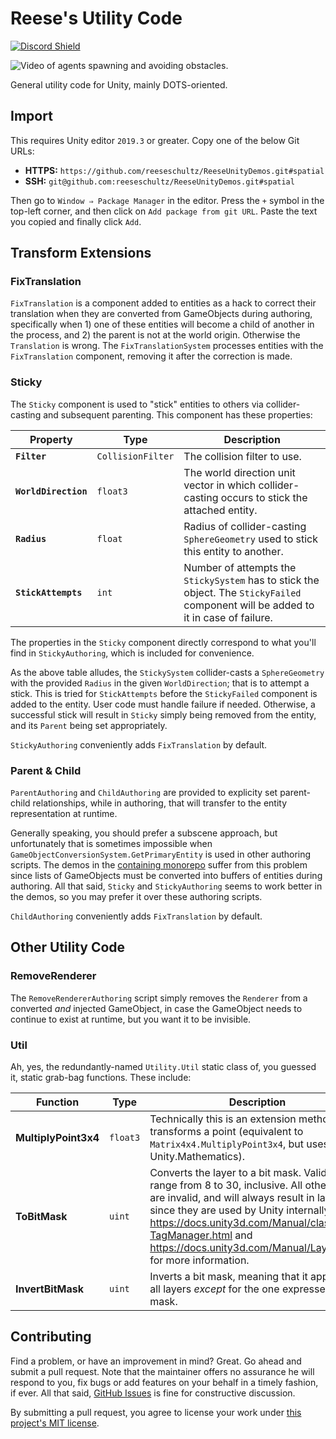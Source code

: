# Reese's Utility Code

[![Discord Shield](https://discordapp.com/api/guilds/732665868521177117/widget.png?style=shield)](https://discord.gg/CZ85mguYjK)

![Video of agents spawning and avoiding obstacles.](https://raw.githubusercontent.com/reeseschultz/ReeseUnityDemos/master/preview.gif)

General utility code for Unity, mainly DOTS-oriented.

## Import

This requires Unity editor `2019.3` or greater. Copy one of the below Git URLs:

* **HTTPS:** `https://github.com/reeseschultz/ReeseUnityDemos.git#spatial`
* **SSH:** `git@github.com:reeseschultz/ReeseUnityDemos.git#spatial`

Then go to `Window ⇒ Package Manager` in the editor. Press the `+` symbol in the top-left corner, and then click on `Add package from git URL`. Paste the text you copied and finally click `Add`.

## Transform Extensions

### FixTranslation

`FixTranslation` is a component added to entities as a hack to correct their translation when they are converted from GameObjects during authoring, specifically when 1) one of these entities will become a child of another in the process, and 2) the parent is not at the world origin. Otherwise the `Translation` is wrong. The `FixTranslationSystem` processes entities with the `FixTranslation` component, removing it after the correction is made.

### Sticky

The `Sticky` component is used to "stick" entities to others via collider-casting and subsequent parenting. This component has these properties:

| Property             | Type              | Description                                                                                                                         |
|----------------------|-------------------|-------------------------------------------------------------------------------------------------------------------------------------|
| **`Filter`**         | `CollisionFilter` | The collision filter to use.                                                                                                        |
| **`WorldDirection`** | `float3`          | The world direction unit vector in which collider-casting occurs to stick the attached entity.                                      |
| **`Radius`**         | `float`           | Radius of collider-casting `SphereGeometry` used to stick this entity to another.                                                   |
| **`StickAttempts`**  | `int`             | Number of attempts the `StickySystem` has to stick the object. The `StickyFailed` component will be added to it in case of failure. |

The properties in the `Sticky` component directly correspond to what you'll find in `StickyAuthoring`, which is included for convenience.

As the above table alludes, the `StickySystem` collider-casts a `SphereGeometry` with the provided `Radius` in the given `WorldDirection`; that is to attempt a stick. This is tried for `StickAttempts` before the `StickyFailed` component is added to the entity. User code must handle failure if needed. Otherwise, a successful stick will result in `Sticky` simply being removed from the entity, and its `Parent` being set appropriately.

`StickyAuthoring` conveniently adds `FixTranslation` by default.

### Parent & Child

`ParentAuthoring` and `ChildAuthoring` are provided to explicity set parent-child relationships, while in authoring, that will transfer to the entity representation at runtime.

Generally speaking, you should prefer a subscene approach, but unfortunately that is sometimes impossible when `GameObjectConversionSystem.GetPrimaryEntity` is used in other authoring scripts. The demos in the [containing monorepo](https://github.com/reeseschultz/ReeseUnityDemos) suffer from this problem since lists of GameObjects must be converted into buffers of entities during authoring. All that said, `Sticky` and `StickyAuthoring` seems to work better in the demos, so you may prefer it over these authoring scripts.

`ChildAuthoring` conveniently adds `FixTranslation` by default.

## Other Utility Code

### RemoveRenderer

The `RemoveRendererAuthoring` script simply removes the `Renderer` from a converted *and* injected GameObject, in case the GameObject needs to continue to exist at runtime, but you want it to be invisible.

### Util

Ah, yes, the redundantly-named `Utility.Util` static class of, you guessed it, static grab-bag functions. These include:

| Function             | Type              | Description                                                                                                                                                                                                                                                                                                             |
|----------------------|-------------------|-------------------------------------------------------------------------------------------------------------------------------------------------------------------------------------------------------------------------------------------------------------------------------------------------------------------------|
| **MultiplyPoint3x4** | `float3`          | Technically this is an extension method that transforms a point (equivalent to `Matrix4x4.MultiplyPoint3x4`, but uses Unity.Mathematics).                                                                                                                                                                               |
| **ToBitMask**        | `uint`            | Converts the layer to a bit mask. Valid layers range from 8 to 30, inclusive. All other layers are invalid, and will always result in layer 8, since they are used by Unity internally. See https://docs.unity3d.com/Manual/class-TagManager.html and https://docs.unity3d.com/Manual/Layers.html for more information. |
| **InvertBitMask**    | `uint`            | Inverts a bit mask, meaning that it applies to all layers *except* for the one expressed in said mask.                                                                                                                                                                                                                  |

## Contributing

Find a problem, or have an improvement in mind? Great. Go ahead and submit a pull request. Note that the maintainer offers no assurance he will respond to you, fix bugs or add features on your behalf in a timely fashion, if ever. All that said, [GitHub Issues](https://github.com/reeseschultz/ReeseUnityDemos/issues/new/choose) is fine for constructive discussion.

By submitting a pull request, you agree to license your work under [this project's MIT license](https://github.com/reeseschultz/ReeseUnityDemos/blob/master/LICENSE).

